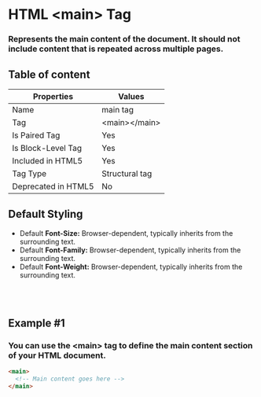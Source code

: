 # HTML &lt;main&gt; Tag

### Represents the main content of the document. It should not include content that is repeated across multiple pages.



## Table of content


| Properties            | Values                                                               |
|---------------------|----------------------------------------------------------------------|
| Name                | main tag                                                |
| Tag                 | &lt;main&gt;&lt;/main&gt;                                            |
| Is Paired Tag       | Yes                                                  |
| Is Block-Level Tag  | Yes                                |
| Included in HTML5   | Yes     |
| Tag Type            | Structural tag     |
| Deprecated in HTML5 | No     |


## Default Styling


-	Default **Font-Size:** Browser-dependent, typically inherits from the surrounding text.
-	Default **Font-Family:** Browser-dependent, typically inherits from the surrounding text.
-	Default **Font-Weight:** Browser-dependent, typically inherits from the surrounding text.


<br>
<br>

## Example #1
### You can use the &lt;main&gt; tag to define the main content section of your HTML document.
```html
<main>
  <!-- Main content goes here -->
</main>
``` 
<br>
<br>

